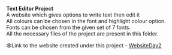 <b>Text Editor Project</b></br>
A website which gives options to write text then edit it</br>
All colours can be chosen in the font and highlight colour option</i>.</br>
Fonts can be chosen from the given set of 7 fonts.</br>
All the necessary files of the project are present in this folder.</br>

🕸Link to the website created under this project - [WebsiteDay2](https://65147bed7e57d62e4e287b96--gleaming-crumble-d75166.netlify.app/)
